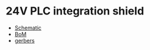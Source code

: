 # 24V PLC integration shield

* [Schematic](output/schematic.pdf)
* [BoM](output/bom.html)
* [gerbers](output/gerbers.zip)
